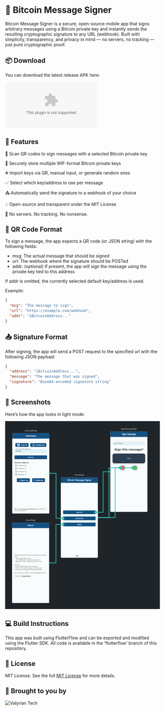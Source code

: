 # 🐉 Bitcoin Message Signer
Bitcoin Message Signer is a secure, open-source mobile app that signs arbitrary messages using a Bitcoin private key and instantly sends the resulting cryptographic signature to any URL (webhook). 
Built with simplicity, transparency, and privacy in mind — no servers, no tracking — just pure cryptographic proof.


## 📦 Download
You can download the latest release APK here:

![BitcoinMessageSigner.apk](apk/BitcoinMessageSigner.apk)

## 🔐 Features
📱 Scan QR codes to sign messages with a selected Bitcoin private key

🔑 Securely store multiple WIF-format Bitcoin private keys

➕ Import keys via QR, manual input, or generate random ones

✅ Select which key/address to use per message

📤 Automatically send the signature to a webhook of your choice

💡 Open-source and transparent under the MIT License

🚫 No servers. No tracking. No nonsense.


## 🧾 QR Code Format
To sign a message, the app expects a QR code (or JSON string) with the following fields:

- msg: The actual message that should be signed
- url: The webhook where the signature should be POSTed
- addr: (optional) If present, the app will sign the message using the private key tied to this address

If addr is omitted, the currently selected default key/address is used.

Example:

```json
{
  "msg": "The message to sign",
  "url": "https://example.com/webhook", 
  "addr": "1BitcoinAddress..."
}
```

## 📤 Signature Format
After signing, the app will send a POST request to the specified url with the following JSON payload:
```json
{
  "address": "1BitcoinAddress...",
  "message": "The message that was signed",
  "signature": "Base64-encoded signature string"
}
```

## 📱 Screenshots
Here’s how the app looks in light mode:

![Light Theme Screenshot](lighttheme.png)

## ‍💻 Build Instructions
This app was built using FlutterFlow and can be exported and modified using the Flutter SDK.
All code is available in the 'flutterflow' branch of this repository.

## 🧪 License
MIT License. See the full [MIT License](LICENSE) for more details.

## 🚀 Brought to you by
![Valyrian Tech](https://linktr.ee/ValyrianTech)
